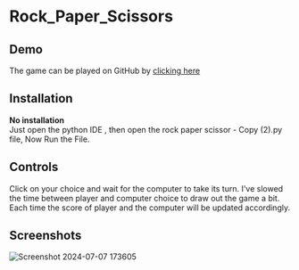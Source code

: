 # Rock_Paper_Scissors


## Demo

The game can be played on GitHub by [clicking here](https://rushithagudipudi.github.io/Rock-Paper-Scissors/)

## Installation

**No installation**   
Just open the python IDE , then open the rock paper scissor - Copy (2).py file, Now Run the File.

## Controls

Click on your choice and wait for the computer to take its turn. I've slowed the time between player and computer choice to draw out the game a bit. Each time the score of player and the computer will be updated accordingly.


## Screenshots
![Screenshot 2024-07-07 173605](https://github.com/rushithagudipudi/Rock_Paper_Scissors/assets/108623427/cb4cc1d9-a328-4804-af17-f00645ace341)
